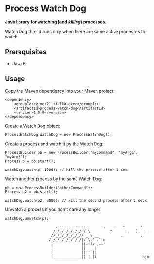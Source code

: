 # Process Watch Dog

**Java library for watching (and *killing*) processes.**

Watch Dog thread runs only when there are same active processes to watch.

## Prerequisites
- Java 6

## Usage

Copy the Maven dependency into your Maven project:
```
<dependency>
    <groupId>cz.net21.ttulka.exec</groupId>
    <artifactId>process-watch-dog</artifactId>
    <version>1.0.0</version>
</dependency>
```

Create a Watch Dog object:
```
ProcessWatchDog watchDog = new ProcessWatchDog();
```

Create a process and watch it by the Watch Dog:
```
ProcessBuilder pb = new ProcessBuilder("myCommand", "myArg1", "myArg2");
Process p = pb.start();

watchDog.watch(p, 1000); // kill the process after 1 sec
```

Watch another process by the same Watch Dog:
```
pb = new ProcessBuilder("otherCommand");
Process p2 = pb.start();

watchDog.watch(p2, 2000); // kill the second process after 2 secs
```

Unwatch a process if you don't care any longer:
```
watchDog.unwatch(p);
```

```
                       .-------------.       .    .   *       *   
                      /_/_/_/_/_/_/_/ \         *       .   )    .
                     //_/_/_/_/_/_// _ \ __          .        .   
                    /_/_/_/_/_/_/_/|/ \.' .`-o                    
                     |             ||-'(/ ,--'                    
                     |             ||  _ |                        
                     |             ||'' ||                        
                     |_____________|| |_|L                     hjm
```